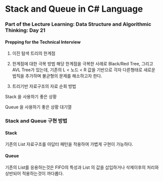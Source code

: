 # Stack and Queue in C# Language

### Part of the Lecture Learning: Data Structure and Algorithmic Thinking: Day 21

#### <b>Prepping for the Technical Interview</b>


1. 이진 탐색 트리의 한계점 
2. 한계점에 대한 극복 방법 
해당 한계점을 극복한 사례로 Black/Red Tree, 그리고 AVL Tree가 있는데, 기존의 L < 노드 < R 값을 기반으로 각자 다른형태로 새로운 법칙을 추가하며 불균형의 문제를 해소하고자 한다. 

3. 트리기반 자료구조의 자료 순회 방법 

Stack 을 사용하기 좋은 상황
  
Queue 을 사용하기 좋은 상황
  대기열 

### <b> Stack and Queue 구현 방법</b>

#### Stack 
기존의 List 자료구조를 아답터 패턴을 적용하여 가볍게 구현이 가능하다. 

#### Queue
기존의 List를 응용하는것은 FIFO의 특성과 List 의 값을 삽입하거나 삭제이후의 처리와 상반되어 적용하는것이 까다롭다. 
